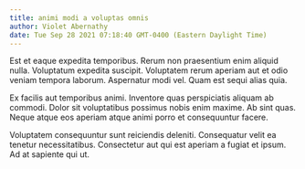```yaml
---
title: animi modi a voluptas omnis
author: Violet Abernathy
date: Tue Sep 28 2021 07:18:40 GMT-0400 (Eastern Daylight Time)
---
```

Est et eaque expedita temporibus. Rerum non praesentium enim aliquid nulla. Voluptatum expedita suscipit. Voluptatem rerum aperiam aut et odio veniam tempora laborum. Aspernatur modi vel. Quam est sequi alias quia.

 Ex facilis aut temporibus animi. Inventore quas perspiciatis aliquam ab commodi. Dolor sit voluptatibus possimus nobis enim maxime. Ab sint quas. Neque atque eos aperiam atque animi porro et consequuntur facere.

 Voluptatem consequuntur sunt reiciendis deleniti. Consequatur velit ea tenetur necessitatibus. Consectetur aut qui est aperiam a fugiat et ipsum. Ad at sapiente qui ut.